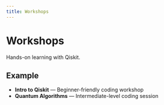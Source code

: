 ```yaml
---
title: Workshops
---
```


# Workshops

Hands-on learning with Qiskit.

## Example
- **Intro to Qiskit** — Beginner-friendly coding workshop
- **Quantum Algorithms** — Intermediate-level coding session
